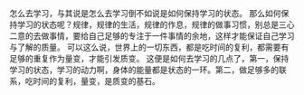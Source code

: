 怎么去学习，与其说是怎么去学习倒不如说是如何保持学习的状态。
那么如何保持学习的状态呢？规律，规律的生活，规律的作息，规律的做事习惯，别总是三心二意的去做事情，要给自己足够的专注于一件事情的余地，这样才能保证自己学习与了解的质量。
可以这么说，世界上的一切东西，都是吃时间的复利，都需要有足够的重复作为量变，才能引发质变。
这便是如何去学习的几点了，第一，保持学习的状态，学习的动力啊，身体的能量都是状态的一环。第二，做足够多的联系，吃时间的复利，量变，是质变的基石。